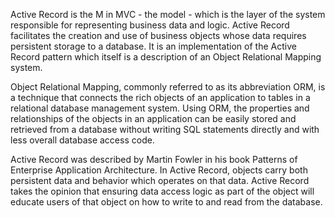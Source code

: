 Active Record is the M in MVC - the model - which is the layer of the system responsible for representing business data and logic. Active Record facilitates the creation and use of business objects whose data requires persistent storage to a database. It is an implementation of the Active Record pattern which itself is a description of an Object Relational Mapping system.


Object Relational Mapping, commonly referred to as its abbreviation ORM, is a technique that connects the rich objects of an application to tables in a relational database management system. Using ORM, the properties and relationships of the objects in an application can be easily stored and retrieved from a database without writing SQL statements directly and with less overall database access code.

Active Record was described by Martin Fowler in his book Patterns of Enterprise Application Architecture. In Active Record, objects carry both persistent data and behavior which operates on that data. Active Record takes the opinion that ensuring data access logic as part of the object will educate users of that object on how to write to and read from the database.

